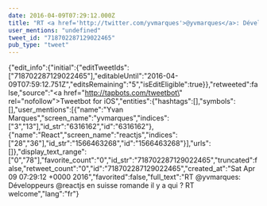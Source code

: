 ```yaml
---
date: 2016-04-09T07:29:12.000Z
title: "RT <a href='http://twitter.com/yvmarques'>@yvmarques</a>: Développeurs <a href='http://twitter.com/reactjs'>@reactjs</a> en suisse romande il y a qui ? RT welcome″"
user_mentions: "undefined"
tweet_id: "718702287129022465"
pub_type: "tweet"
---
```

{"edit_info":{"initial":{"editTweetIds":["718702287129022465"],"editableUntil":"2016-04-09T07:59:12.751Z","editsRemaining":"5","isEditEligible":true}},"retweeted":false,"source":"<a href=\"http://tapbots.com/tweetbot\" rel=\"nofollow\">Tweetbot for iΟS</a>","entities":{"hashtags":[],"symbols":[],"user_mentions":[{"name":"Yvan Marques","screen_name":"yvmarques","indices":["3","13"],"id_str":"6316162","id":"6316162"},{"name":"React","screen_name":"reactjs","indices":["28","36"],"id_str":"1566463268","id":"1566463268"}],"urls":[]},"display_text_range":["0","78"],"favorite_count":"0","id_str":"718702287129022465","truncated":false,"retweet_count":"0","id":"718702287129022465","created_at":"Sat Apr 09 07:29:12 +0000 2016","favorited":false,"full_text":"RT @yvmarques: Développeurs @reactjs en suisse romande il y a qui ? RT welcome","lang":"fr"}
